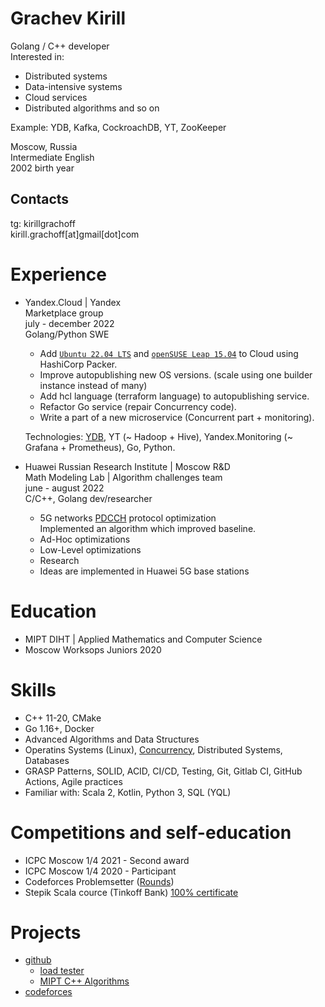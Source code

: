 # Grachev Kirill
Golang / C++ developer \
Interested in:
- Distributed systems
- Data-intensive systems
- Cloud services
- Distributed algorithms and so on

Example: YDB, Kafka, CockroachDB, YT, ZooKeeper

Moscow, Russia \
Intermediate English \
2002 birth year

## Contacts
tg: kirillgrachoff \
kirill.grachoff[at]gmail[dot]com

# Experience
- Yandex.Cloud | Yandex \
  Marketplace group \
  july - december 2022 \
  Golang/Python SWE
  - Add [`Ubuntu 22.04 LTS`](https://cloud.yandex.ru/marketplace/products/yc/ubuntu-22-04-lts) and [`openSUSE Leap 15.04`](https://cloud.yandex.ru/marketplace/products/yc/opensuse-15-4) to Cloud using HashiCorp Packer.
  - Improve autopublishing new OS versions. (scale using one builder instance instead of many)
  - Add hcl language (terraform language) to autopublishing service.
  - Refactor Go service (repair Concurrency code).
  - Write a part of a new microservice (Concurrent part + monitoring).
  
  Technologies: [YDB](https://ydb.tech), YT (~ Hadoop + Hive), Yandex.Monitoring (~ Grafana + Prometheus), Go, Python.
- Huawei Russian Research Institute | Moscow R\&D \
  Math Modeling Lab | Algorithm challenges team \
  june - august 2022 \
  C/C++, Golang dev/researcher
  - 5G networks [PDCCH](https://www.sharetechnote.com/html/5G/5G_PDCCH.html) protocol optimization \
  Implemented an algorithm which improved baseline.
  - Ad-Hoc optimizations
  - Low-Level optimizations
  - Research
  - Ideas are implemented in Huawei 5G base stations

# Education
- MIPT DIHT | Applied Mathematics and Computer Science
- Moscow Worksops Juniors 2020

# Skills
- C++ 11-20, CMake
- Go 1.16+, Docker
- Advanced Algorithms and Data Structures
- Operatins Systems (Linux), [Concurrency](https://gitlab.com/Lipovsky/concurrency-course), Distributed Systems, Databases
- GRASP Patterns, SOLID, ACID, CI/CD, Testing, Git, Gitlab CI, GitHub Actions, Agile practices
- Familiar with: Scala 2, Kotlin, Python 3, SQL (YQL)

# Competitions and self-education
- ICPC Moscow 1/4 2021 - Second award
- ICPC Moscow 1/4 2020 - Participant
- Codeforces Problemsetter ([Rounds](https://codeforces.com/contests/writer/kirill.grachoff))
- Stepik Scala cource (Tinkoff Bank) [100% certificate](https://stepik.org/cert/295996)

# Projects
- [github](https://github.com/kirillgrachoff)
  - [load tester](https://github.com/kirillgrachoff/load_tester)
  - [MIPT C++ Algorithms](https://github.com/kirillgrachoff/mipt-cpp-algorithms)
- [codeforces](https://codeforces.com/profile/kirill.grachoff)
